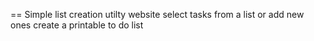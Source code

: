 == Simple list creation utilty website
select tasks from a list or add new ones
create a printable to do list
